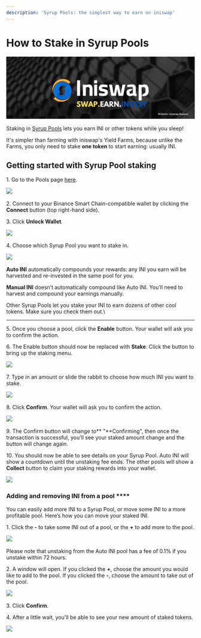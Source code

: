 ```yaml
---
description: 'Syrup Pools: the simplest way to earn on iniswap'
---
```


# How to Stake in Syrup Pools

![](../../.gitbook/assets/musthead.jpeg)

Staking in [Syrup Pools](https://docs.iniswap.finance/products/syrup-pool) lets you earn INI or other tokens while you sleep!

It's simpler than farming with iniswap's Yield Farms, because unlike the Farms, you only need to stake **one token** to start earning: usually INI.

## **Getting started with Syrup Pool staking**

1\. Go to the Pools page [here](https://iniswap.finance/pools).

![](<../../.gitbook/assets/image (105).png>)

2\. Connect to your Binance Smart Chain-compatible wallet by clicking the **Connect** button (top right-hand side).

3\. Click **Unlock Wallet**.

![](<../../.gitbook/assets/image (128).png>)

4\. Choose which Syrup Pool you want to stake in.

![](<../../.gitbook/assets/image (94).png>)

**Auto INI** automatically compounds your rewards: any INI you earn will be harvested and re-invested in the same pool for you.

**Manual INI** doesn’t automatically compound like Auto INI. You’ll need to harvest and compound your earnings manually.

Other Syrup Pools let you stake your INI to earn dozens of other cool tokens. Make sure you check them out.\\

***

5\. Once you choose a pool, click the **Enable** button. Your wallet will ask you to confirm the action.

6\. The Enable button should now be replaced with **Stake**. Click the button to bring up the staking menu.

![](<../../.gitbook/assets/image (80).png>)

7\. Type in an amount or slide the rabbit to choose how much INI you want to stake.

![](<../../.gitbook/assets/image (18).png>)

8\. Click **Confirm**. Your wallet will ask you to confirm the action.

![](<../../.gitbook/assets/image (22) (1).png>)

9\. The Confirm button will change to\*\* "\*\*Confirming", then once the transaction is successful, you’ll see your staked amount change and the button will change again.

10\. You should now be able to see details on your Syrup Pool. Auto INI will show a countdown until the unstaking fee ends. The other pools will show a **Collect** button to claim your staking rewards into your wallet.

![](<../../.gitbook/assets/image (59) (1).png>)

### **Adding and removing INI from a pool** \*\*\*\*

You can easily add more INI to a Syrup Pool, or move some INI to a more profitable pool. Here’s how you can move your staked INI.

1\. Click the **-** to take some INI out of a pool, or the **+** to add more to the pool.

![](<../../.gitbook/assets/image (76).png>)

Please note that unstaking from the Auto INI pool has a fee of 0.1% if you unstake within 72 hours.

2\. A window will open. If you clicked the **+**, choose the amount you would like to add to the pool. If you clicked the **-**, choose the amount to take out of the pool.

![](<../../.gitbook/assets/image (139).png>)

3\. Click **Confirm**.

4\. After a little wait, you'll be able to see your new amount of staked tokens.

![](<../../.gitbook/assets/image (88).png>)
